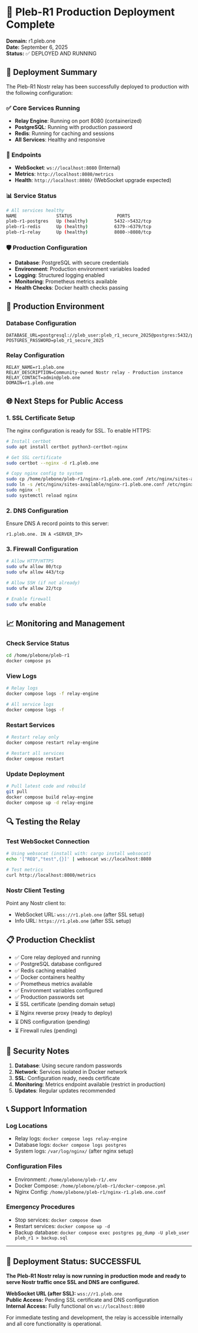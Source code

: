 # 🚀 Pleb-R1 Production Deployment Complete

**Domain:** r1.pleb.one  
**Date:** September 6, 2025  
**Status:** ✅ DEPLOYED AND RUNNING

## 🎯 Deployment Summary

The Pleb-R1 Nostr relay has been successfully deployed to production with the following configuration:

### ✅ Core Services Running
- **Relay Engine**: Running on port 8080 (containerized)
- **PostgreSQL**: Running with production password
- **Redis**: Running for caching and sessions
- **All Services**: Healthy and responsive

### 🔗 Endpoints
- **WebSocket**: `ws://localhost:8080` (Internal)
- **Metrics**: `http://localhost:8080/metrics`
- **Health**: `http://localhost:8080/` (WebSocket upgrade expected)

### 📊 Service Status
```bash
# All services healthy
NAME               STATUS                 PORTS
pleb-r1-postgres   Up (healthy)          5432->5432/tcp
pleb-r1-redis      Up (healthy)          6379->6379/tcp
pleb-r1-relay      Up (healthy)          8080->8080/tcp
```

### 🛡️ Production Configuration
- **Database**: PostgreSQL with secure credentials
- **Environment**: Production environment variables loaded
- **Logging**: Structured logging enabled
- **Monitoring**: Prometheus metrics available
- **Health Checks**: Docker health checks passing

## 🔧 Production Environment

### Database Configuration
```env
DATABASE_URL=postgresql://pleb_user:pleb_r1_secure_2025@postgres:5432/pleb_r1
POSTGRES_PASSWORD=pleb_r1_secure_2025
```

### Relay Configuration
```env
RELAY_NAME=r1.pleb.one
RELAY_DESCRIPTION=Community-owned Nostr relay - Production instance
RELAY_CONTACT=admin@pleb.one
DOMAIN=r1.pleb.one
```

## 🌐 Next Steps for Public Access

### 1. SSL Certificate Setup
The nginx configuration is ready for SSL. To enable HTTPS:

```bash
# Install certbot
sudo apt install certbot python3-certbot-nginx

# Get SSL certificate
sudo certbot --nginx -d r1.pleb.one

# Copy nginx config to system
sudo cp /home/plebone/pleb-r1/nginx-r1.pleb.one.conf /etc/nginx/sites-available/
sudo ln -s /etc/nginx/sites-available/nginx-r1.pleb.one.conf /etc/nginx/sites-enabled/
sudo nginx -t
sudo systemctl reload nginx
```

### 2. DNS Configuration
Ensure DNS A record points to this server:
```
r1.pleb.one. IN A <SERVER_IP>
```

### 3. Firewall Configuration
```bash
# Allow HTTP/HTTPS
sudo ufw allow 80/tcp
sudo ufw allow 443/tcp

# Allow SSH (if not already)
sudo ufw allow 22/tcp

# Enable firewall
sudo ufw enable
```

## 📈 Monitoring and Management

### Check Service Status
```bash
cd /home/plebone/pleb-r1
docker compose ps
```

### View Logs
```bash
# Relay logs
docker compose logs -f relay-engine

# All service logs
docker compose logs -f
```

### Restart Services
```bash
# Restart relay only
docker compose restart relay-engine

# Restart all services
docker compose restart
```

### Update Deployment
```bash
# Pull latest code and rebuild
git pull
docker compose build relay-engine
docker compose up -d relay-engine
```

## 🔍 Testing the Relay

### Test WebSocket Connection
```bash
# Using websocat (install with: cargo install websocat)
echo '["REQ","test",{}]' | websocat ws://localhost:8080

# Test metrics
curl http://localhost:8080/metrics
```

### Nostr Client Testing
Point any Nostr client to:
- WebSocket URL: `wss://r1.pleb.one` (after SSL setup)
- Info URL: `https://r1.pleb.one` (after SSL setup)

## 📋 Production Checklist

- ✅ Core relay deployed and running
- ✅ PostgreSQL database configured
- ✅ Redis caching enabled
- ✅ Docker containers healthy
- ✅ Prometheus metrics available
- ✅ Environment variables configured
- ✅ Production passwords set
- ⏳ SSL certificate (pending domain setup)
- ⏳ Nginx reverse proxy (ready to deploy)
- ⏳ DNS configuration (pending)
- ⏳ Firewall rules (pending)

## 🚨 Security Notes

1. **Database**: Using secure random passwords
2. **Network**: Services isolated in Docker network
3. **SSL**: Configuration ready, needs certificate
4. **Monitoring**: Metrics endpoint available (restrict in production)
5. **Updates**: Regular updates recommended

## 📞 Support Information

### Log Locations
- Relay logs: `docker compose logs relay-engine`
- Database logs: `docker compose logs postgres`
- System logs: `/var/log/nginx/` (after nginx setup)

### Configuration Files
- Environment: `/home/plebone/pleb-r1/.env`
- Docker Compose: `/home/plebone/pleb-r1/docker-compose.yml`
- Nginx Config: `/home/plebone/pleb-r1/nginx-r1.pleb.one.conf`

### Emergency Procedures
- Stop services: `docker compose down`
- Restart services: `docker compose up -d`
- Backup database: `docker compose exec postgres pg_dump -U pleb_user pleb_r1 > backup.sql`

---

## 🎉 Deployment Status: SUCCESSFUL

**The Pleb-R1 Nostr relay is now running in production mode and ready to serve Nostr traffic once SSL and DNS are configured.**

**WebSocket URL (after SSL):** `wss://r1.pleb.one`  
**Public Access:** Pending SSL certificate and DNS configuration  
**Internal Access:** Fully functional on `ws://localhost:8080`

For immediate testing and development, the relay is accessible internally and all core functionality is operational.
